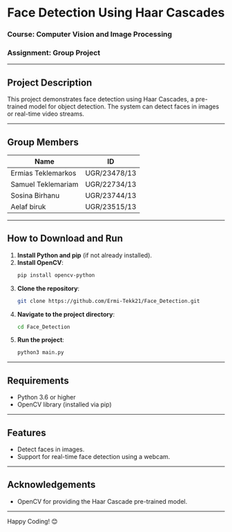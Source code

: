 # Face Detection Using Haar Cascades

### **Course**: Computer Vision and Image Processing  
### **Assignment**: Group Project  

---

## **Project Description**
This project demonstrates face detection using Haar Cascades, a pre-trained model for object detection. The system can detect faces in images or real-time video streams.

---

## **Group Members**
| **Name**               | **ID**           |
|------------------------|------------------|
| Ermias Teklemarkos    | UGR/23478/13     |
| Samuel Teklemariam    | UGR/22734/13     |
| Sosina Birhanu        | UGR/23744/13     |
| Aelaf biruk           | UGR/23515/13     |

---

## **How to Download and Run**

1. **Install Python and pip** (if not already installed).
2. **Install OpenCV**:
   ```bash
   pip install opencv-python
   ```
3. **Clone the repository**:
   ```bash
   git clone https://github.com/Ermi-Tekk21/Face_Detection.git
   ```
4. **Navigate to the project directory**:
   ```bash
   cd Face_Detection
   ```
5. **Run the project**:
   ```bash
   python3 main.py
   ```

---

## **Requirements**
- Python 3.6 or higher
- OpenCV library (installed via pip)

---

## **Features**
- Detect faces in images.
- Support for real-time face detection using a webcam.

---

## **Acknowledgements**
- OpenCV for providing the Haar Cascade pre-trained model.

---

Happy Coding! 😊
```

